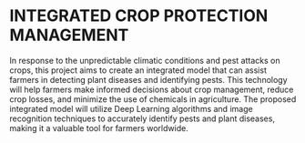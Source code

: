 # INTEGRATED CROP PROTECTION MANAGEMENT


In response to the unpredictable climatic conditions and pest attacks on crops, this project aims to create an integrated model that can assist farmers in detecting plant diseases and identifying pests. This technology will help farmers make informed decisions about crop management, reduce crop losses, and minimize the use of chemicals in agriculture. The proposed integrated model will utilize Deep Learning algorithms and image recognition techniques to accurately identify pests and plant diseases, making it a valuable tool for farmers worldwide.
